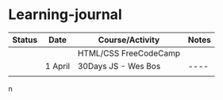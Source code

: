 # Learning-journal

Status |Date |Course/Activity|Notes
-------|-----|---------------|-----
       |     |HTML/CSS FreeCodeCamp|
       |1 April|30Days JS - Wes Bos|----
       |     |        |   
n
